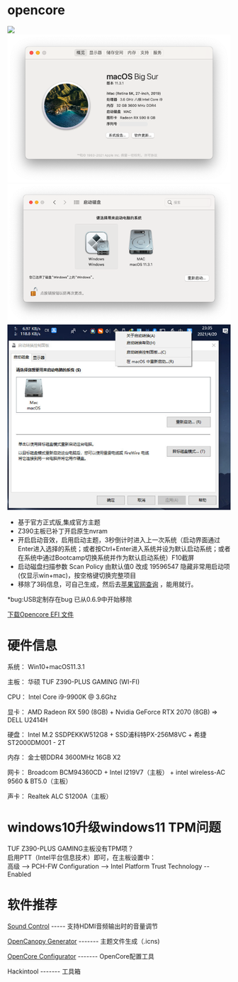 # opencore 

<img src="https://i.postimg.cc/sx8Z0swC/20153230.png">
<img src="https://raw.githubusercontent.com/zpengcom/opencore-efi/main/img/macinfo.png">
<img src="https://raw.githubusercontent.com/zpengcom/opencore-efi/main/img/mac-win.png">
<img src="https://raw.githubusercontent.com/zpengcom/opencore-efi/main/img/win-mac.jpg">

- 基于官方正式版,集成官方主题<br>
- Z390主板已补丁开启原生nvram<br>
- 开启启动音效，启用启动主题，3秒倒计时进入上一次系统（启动界面通过Enter进入选择的系统；或者按Ctrl+Enter进入系统并设为默认启动系统；或者在系统中通过Bootcamp切换系统并作为默认启动系统）F10截屏<br>
- 启动磁盘扫描参数 Scan Policy 由默认值0 改成 19596547 隐藏非常用启动项(仅显示win+mac)，按空格键切换完整项目<br>
- 移除了3码信息，可自己生成，然后去<a href="https://checkcoverage.apple.com/us/en/?sn=" target="_blank" style="target-new: tab;">苹果官网查询</a> ，能用就行。<br>

*bug:USB定制存在bug 已从0.6.9中开始移除

<a href="https://github.com/zpengcom/opencore-efi/releases"> 下载Opencore EFI 文件 </a>


# 硬件信息

系统：  Win10+macOS11.3.1

主板：  华硕 TUF Z390-PLUS GAMING (WI-FI)

CPU：  Intel Core i9-9900K @ 3.6Ghz

显卡：  AMD Radeon RX 590 (8GB)  +  Nvidia GeForce RTX 2070 (8GB)  => DELL U2414H

硬盘：  Intel M.2 SSDPEKKW512G8 + SSD浦科特PX-256M8VC + 希捷 ST2000DM001 - 2T

内存：  金士顿DDR4 3600MHz 16GB X2

网卡：  Broadcom BCM94360CD + Intel I219V7（主板） + intel wireless-AC 9560 & BT5.0（主板）

声卡：  Realtek ALC S1200A（主板）

# windows10升级windows11 TPM问题
TUF Z390-PLUS GAMING主板没有TPM项？<br>
启用PTT（Intel平台信息技术）即可，在主板设置中：<br>
高级 --> PCH-FW Configuration --> Intel Platform Trust Technology  -- Enabled

# 软件推荐
<a href="https://staticz.com/soundcontrol/ " target="_blank" style="target-new: tab;">Sound Control</a> ----- 支持HDMI音频输出时的音量调节
                                                            
<a href="https://github.com/chris1111/OpenCanopy-Generator" target="_blank" style="target-new: tab;">OpenCanopy Generator</a> ------- 主题文件生成（.icns)
                                                                           
<a href="http://mackie100projects.altervista.org" target="_blank" style="target-new: tab;">OpenCore Configurator</a> ------- OpenCore配置工具
                                                                 
Hackintool ------- 工具箱
